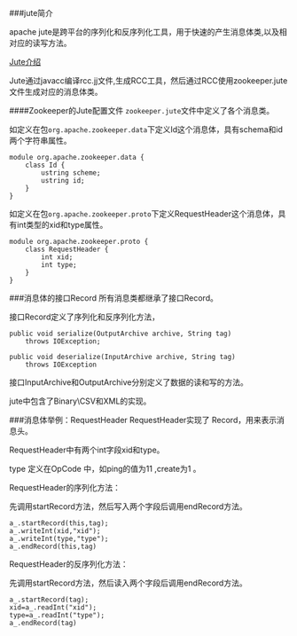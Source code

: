 ###jute简介

apache jute是跨平台的序列化和反序列化工具，用于快速的产生消息体类,以及相对应的读写方法。

[Jute介绍](http://hadoop.apache.org/docs/r1.1.1/api/org/apache/hadoop/record/package-summary.html#package_description)


Jute通过javacc编译rcc.jj文件,生成RCC工具，然后通过RCC使用zookeeper.jute文件生成对应的消息体类。


####Zookeeper的Jute配置文件
`zookeeper.jute`文件中定义了各个消息类。

如定义在包`org.apache.zookeeper.data`下定义Id这个消息体，具有schema和id两个字符串属性。

	
	module org.apache.zookeeper.data {
	    class Id {
	        ustring scheme;
	        ustring id;
	    }
	}

如定义在包`org.apache.zookeeper.proto`下定义RequestHeader这个消息体，具有int类型的xid和type属性。

	module org.apache.zookeeper.proto {
	    class RequestHeader {
	        int xid;
	        int type;
	    }
	}

	
###消息体的接口Record
所有消息类都继承了接口Record。

接口Record定义了序列化和反序列化方法，

	public void serialize(OutputArchive archive, String tag)
        throws IOException;
        
    public void deserialize(InputArchive archive, String tag)
        throws IOException
        

接口InputArchive和OutputArchive分别定义了数据的读和写的方法。

jute中包含了Binary\CSV和XML的实现。

###消息体举例：RequestHeader
RequestHeader实现了 Record，用来表示消息头。

RequestHeader中有两个int字段xid和type。

type 定义在OpCode 中，如ping的值为11 ,create为1 。


RequestHeader的序列化方法：

先调用startRecord方法，然后写入两个字段后调用endRecord方法。

	a_.startRecord(this,tag);
    a_.writeInt(xid,"xid");
    a_.writeInt(type,"type");
    a_.endRecord(this,tag)
    
RequestHeader的反序列化方法：

先调用startRecord方法，然后读入两个字段后调用endRecord方法。

	a_.startRecord(tag);
    xid=a_.readInt("xid");
    type=a_.readInt("type");
    a_.endRecord(tag)
